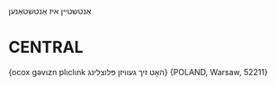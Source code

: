 אַנטשטיין
איז אַנטשטאַנען

CENTRAL
========

{ocox gəvɩzn plɩclɩnk האָט זיך געוויזן פּלוצלינג} {POLAND, Warsaw, 52211}
